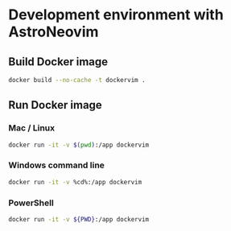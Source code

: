 # Development environment with AstroNeovim

## Build Docker image

```sh
docker build --no-cache -t dockervim .
```

## Run Docker image

### Mac / Linux

```sh
docker run -it -v $(pwd):/app dockervim
```

### Windows command line

```sh
docker run -it -v %cd%:/app dockervim
```

### PowerShell

```sh
docker run -it -v ${PWD}:/app dockervim
```
